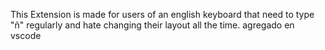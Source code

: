 This Extension is made for users of an english keyboard that need to type "ñ" regularly and hate changing their layout all the time.
agregado en vscode